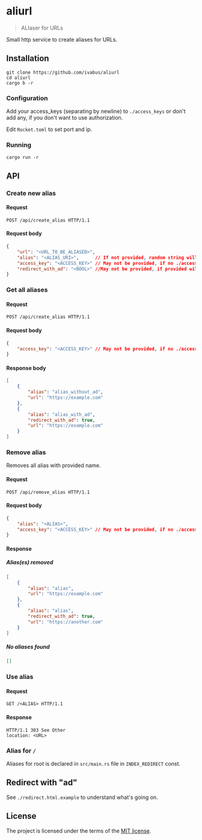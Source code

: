 # aliurl

> ALIaser for URLs

Small http service to create aliases for URLs.

## Installation

```shell
git clone https://github.com/ivabus/aliurl
cd aliurl
cargo b -r
```

### Configuration

Add your access_keys (separating by newline) to `./access_keys` or don't add any, if you don't want to use authorization.

Edit `Rocket.toml` to set port and ip.

### Running

```shell
cargo run -r
```

## API

### Create new alias

#### Request

```http request
POST /api/create_alias HTTP/1.1
```

#### Request body

```json
{
    "url": "<URL_TO_BE_ALIASED>",
    "alias": "<ALIAS_URI>",      // If not provided, random string will be generated
    "access_key": "<ACCESS_KEY>" // May not be provided, if no ./access_keys file
    "redirect_with_ad": "<BOOL>" //May not be provided, if provided will use ./redirect.html
}
```

### Get all aliases

#### Request

```http request
POST /api/create_alias HTTP/1.1
```

#### Request body

```json
{
    "access_key": "<ACCESS_KEY>" // May not be provided, if no ./access_keys file
}
```

#### Response body

```json
[
    {
        "alias": "alias_without_ad",
        "url": "https://example.com"
    },
    {
        "alias": "alias_with_ad",
        "redirect_with_ad": true,
        "url": "https://example.com"
    }
]
```

### Remove alias

Removes all alias with provided name.

#### Request

```http request
POST /api/remove_alias HTTP/1.1
```

#### Request body

```json
{
    "alias": "<ALIAS>",
    "access_key": "<ACCESS_KEY>" // May not be provided, if no ./access_keys file
}
```

#### Response

##### Alias(es) removed

```json
[
    {
        "alias": "alias",
        "url": "https://example.com"
    },
    {
        "alias": "alias",
        "redirect_with_ad": true,
        "url": "https://another.com"
    }
]
```

##### No aliases found

```json
[]
```

### Use alias

#### Request

```http request
GET /<ALIAS> HTTP/1.1
```
#### Response

```http request
HTTP/1.1 303 See Other
location: <URL>
```

### Alias for `/`

Aliases for root is declared in `src/main.rs` file in `INDEX_REDIRECT` const.

## Redirect with "ad"

See `./redirect.html.example` to understand what's going on.

## License

The project is licensed under the terms of the [MIT license](./LICENSE).